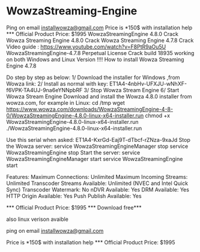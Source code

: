 # WowzaStreaming-Engine
Ping on email installwowza@gmail.com
Price is *150$ with installation help *** Official Product Price: $1995
WowzaStreamingEngine 4.8.0 Crack
Wowza Streaming Engine 4.8.0 Crack 
Wowza Streaming Engine 4.7.8 Crack
Video guide : https://www.youtube.com/watch?v=F8PtR9aOu5U
WowzaStreamingEngine-4.7.8 Perpetual License Crack build 18935 working on both Windows and Linux Version !!!! 
How to install Wowza Streaming Engine 4.7.8

Do step by step as below: 
1/ Download the installer for Windows ,from Wowza link: 
2/ Install as normal with key: ET1A4-4nbHv-UFXJU-wNhXF-f6VPK-TA4UJ-9na6eYNNpbRF 
3/ Stop Wowza Stream Engine 
6/ Start Wowza Stream Engine
Download and install the Wowza 4.8.0 installer from wowza.com, for example in Linux: 
cd /tmp wget https://www.wowza.com/downloads/WowzaStreamingEngine-4-8-0/WowzaStreamingEngine-4.8.0-linux-x64-installer.run 
chmod +x WowzaStreamingEngine-4.8.0-linux-x64-installer.run 
./WowzaStreamingEngine-4.8.0-linux-x64-installer.run

Use this serial when asked: ET1A4-KxrGd-Eaj9T-dTbcf-rZNza-9xaJd
Stop the Wowza server: service WowzaStreamingEngineManager stop service WowzaStreamingEngine stop
Start the server: service WowzaStreamingEngineManager start service WowzaStreamingEngine start

Features:
Maximum Connections: Unlimited
Maximum Incoming Streams: Unlimited
Transcoder Streams Available: Unlimited (NVEC and Intel Quick Sync)
Transcoder Watermark: No
nDVR Available: Yes
DRM Available: Yes
HTTP Origin Available: Yes
Push Publish Available: Yes

*** Official Product Price: $1995
*** Download free***

also linux verison avaible

ping on email installwowza@gmail.com

Price is *150$ with installation help
*** Official Product Price: $1995
